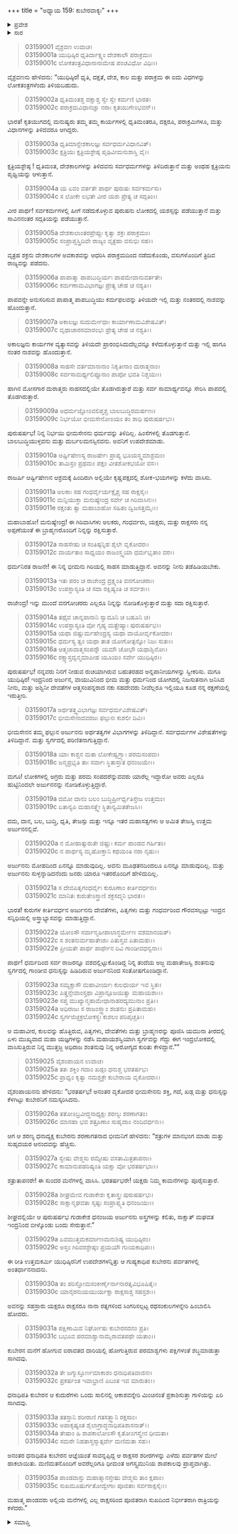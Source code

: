 +++
title = "ಅಧ್ಯಾಯ 159: ಕುಬೇರವಾಕ್ಯಃ"
+++

<details><summary>ಪ್ರವೇಶ</summary>


।।   ಓಂ ಓಂ ನಮೋ ನಾರಾಯಣಾಯ।।   ಶ್ರೀ ವೇದವ್ಯಾಸಾಯ ನಮಃ ।।

ಶ್ರೀ ಕೃಷ್ಣದ್ವೈಪಾಯನ ವೇದವ್ಯಾಸ ವಿರಚಿತ  

**ಶ್ರೀ ಮಹಾಭಾರತ**

**ಆರಣ್ಯಕ ಪರ್ವ**

**ಯಕ್ಷಯುದ್ಧ ಪರ್ವ**

**ಅಧ್ಯಾಯ 159**

</details>


<details><summary>ಸಾರ</summary>

ಕುಬೇರನು ಯುಧಿಷ್ಠಿರನಿಗಿತ್ತ ಉಪದೇಶ (1-24). ಕುಬೇರನ ಅರಮನೆಯಲ್ಲಿ ಪಾಂಡವರ ವಾಸ (25-35).

</details>


> 03159001 ವೈಶ್ರವಣ ಉವಾಚ।   
03159001a ಯುಧಿಷ್ಠಿರ ಧೃತಿರ್ದಾಕ್ಷ್ಯಂ ದೇಶಕಾಲೌ ಪರಾಕ್ರಮಃ।  
03159001c ಲೋಕತಂತ್ರವಿಧಾನಾನಾಮೇಷ ಪಂಚವಿಧೋ ವಿಧಿಃ।।

ವೈಶ್ರವಣನು ಹೇಳಿದನು: “ಯುಧಿಷ್ಠಿರ! ಧೃತಿ, ದಕ್ಷತೆ, ದೇಶ, ಕಾಲ ಮತ್ತು ಪರಾಕ್ರಮ ಈ ಐದು ವಿಧಗಳನ್ನು ಲೋಕತಂತ್ರಗಳೆಂದು ತಿಳಿಯಬಹುದು.

> 03159002a ಧೃತಿಮಂತಶ್ಚ ದಕ್ಷಾಶ್ಚ ಸ್ವೇ ಸ್ವೇ ಕರ್ಮಣಿ ಭಾರತ।  
03159002c ಪರಾಕ್ರಮವಿಧಾನಜ್ಞಾ ನರಾಃ ಕೃತಯುಗೇಽಭವನ್।।

ಭಾರತ! ಕೃತಯುಗದಲ್ಲಿ ಮನುಷ್ಯರು ತಮ್ಮ ತಮ್ಮ ಕಾರ್ಯಗಳಲ್ಲಿ ಧೃತಿಮಂತರೂ, ದಕ್ಷರೂ, ಪರಾಕ್ರಮಿಗಳೂ, ಮತ್ತು ವಿಧಾನಗಳನ್ನು ತಿಳಿದವರೂ ಆಗಿದ್ದರು.

> 03159003a ಧೃತಿಮಾನ್ದೇಶಕಾಲಜ್ಞಃ ಸರ್ವಧರ್ಮವಿಧಾನವಿತ್।  
03159003c ಕ್ಷತ್ರಿಯಃ ಕ್ಷತ್ರಿಯಶ್ರೇಷ್ಠ ಪೃಥಿವೀಮನುಶಾಸ್ತಿ ವೈ।।

ಕ್ಷತ್ರಿಯಶ್ರೇಷ್ಠ ! ಧೃತಿಮಂತ, ದೇಶಕಾಲಗಳನ್ನು ತಿಳಿದವನು ಸರ್ವಧರ್ಮಗಳನ್ನು ತಿಳಿದಿರುತ್ತಾನೆ ಮತ್ತು ಅಂಥಹ ಕ್ಷತ್ರಿಯನು ಪೃಥ್ವಿಯನ್ನು ಆಳುತ್ತಾನೆ.

> 03159004a ಯ ಏವಂ ವರ್ತತೇ ಪಾರ್ಥ ಪುರುಷಃ ಸರ್ವಕರ್ಮಸು।  
03159004c ಸ ಲೋಕೇ ಲಭತೇ ವೀರ ಯಶಃ ಪ್ರೇತ್ಯ ಚ ಸದ್ಗತಿಂ।।

ವೀರ ಪಾರ್ಥ! ಸರ್ವಕರ್ಮಗಳಲ್ಲಿ ಹೀಗೆ ನಡೆದುಕೊಳ್ಳುವ ಪುರುಷನು ಲೋಕದಲ್ಲಿ ಯಶಸ್ಸನ್ನು ಪಡೆಯುತ್ತಾನೆ ಮತ್ತು ಸಾವಿನನಂತರ ಸದ್ಗತಿಯನ್ನು ಪಡೆಯುತ್ತಾನೆ.

> 03159005a ದೇಶಕಾಲಾಂತರಪ್ರೇಪ್ಸುಃ ಕೃತ್ವಾ ಶಕ್ರಃ ಪರಾಕ್ರಮಂ।   
03159005c ಸಂಪ್ರಾಪ್ತಸ್ತ್ರಿದಿವೇ ರಾಜ್ಯಂ ವೃತ್ರಹಾ ವಸುಭಿಃ ಸಹ।।

ವೃತ್ರಹ ಶಕ್ರನು ದೇಶಕಾಲಗಳ ಅವಕಾಶವನ್ನು ಆಧರಿಸಿ ಪರಾಕ್ರಮದಿಂದ ನಡೆದುಕೊಂಡು, ವಸುಗಳೊಂದಿಗೆ ತ್ರಿದಿವ ರಾಜ್ಯವನ್ನು ಪಡೆದನು.

> 03159006a ಪಾಪಾತ್ಮಾ ಪಾಪಬುದ್ಧಿರ್ಯಃ ಪಾಪಮೇವಾನುವರ್ತತೇ।  
03159006c ಕರ್ಮಣಾಮವಿಭಾಗಜ್ಞಃ ಪ್ರೇತ್ಯ ಚೇಹ ಚ ನಶ್ಯತಿ।।

ಪಾಪವನ್ನೇ ಅನುಸರಿಸುವ ಪಾಪಾತ್ಮ ಪಾಪಬುದ್ಧಿಯು ಕರ್ಮಫಲವನ್ನು ತಿಳಿಯದೇ ಇಲ್ಲಿ ಮತ್ತು ನಂತರದಲ್ಲಿ ನಾಶವನ್ನು ಹೊಂದುತ್ತಾನೆ.

> 03159007a ಅಕಾಲಜ್ಞಃ ಸುದುರ್ಮೇಧಾಃ ಕಾರ್ಯಾಣಾಮವಿಶೇಷವಿತ್।  
03159007c ವೃಥಾಚಾರಸಮಾರಂಭಃ ಪ್ರೇತ್ಯ ಚೇಹ ಚ ನಶ್ಯತಿ।।

ಅಕಾಲಜ್ಞನು ಕಾರ್ಯಗಳ ವ್ಯತ್ಯಾಸವನ್ನು ತಿಳಿಯದೇ ಪ್ರಾರಂಭಿಸಿದುದೆಲ್ಲವನ್ನೂ ಕಳೆದುಕೊಳ್ಳುತ್ತಾನೆ ಮತ್ತು ಇಲ್ಲಿ ಹಾಗೂ ನಂತರ ನಾಶವನ್ನು ಹೊಂದುತ್ತಾನೆ.

> 03159008a ಸಾಹಸೇ ವರ್ತಮಾನಾನಾಂ ನಿಕೃತೀನಾಂ ದುರಾತ್ಮನಾಂ।  
03159008c ಸರ್ವಸಾಮರ್ಥ್ಯಲಿಪ್ಸೂನಾಂ ಪಾಪೋ ಭವತಿ ನಿಶ್ಚಯಃ।।

ಹಾಗಿನ ಮೋಸಗಾರ ದುರಾತ್ಮರು ಸಾಹಸದಲ್ಲಿಯೇ ತೊಡಗಿರುತ್ತಾರೆ ಮತ್ತು ಸರ್ವ ಸಾಮಾರ್ಥ್ಯವನ್ನೂ ಸೇರಿಸಿ ಪಾಪದಲ್ಲಿ ತೊಡಗಿರುತ್ತಾರೆ.

> 03159009a ಅಧರ್ಮಜ್ಞೋಽವಲಿಪ್ತಶ್ಚ ಬಾಲಬುದ್ಧಿರಮರ್ಷಣಃ।  
03159009c ನಿರ್ಭಯೋ ಭೀಮಸೇನೋಽಯಂ ತಂ ಶಾಧಿ ಪುರುಷರ್ಷಭ।।

ಪುರುಷರ್ಷಭ! ನಿನ್ನ ನಿರ್ಭಯಿ ಭೀಮಸೇನನು ಧರ್ಮವನ್ನು ತಿಳಿದಿಲ್ಲ. ಹಿಂಸೆಗಳಲ್ಲಿ ತೊಡಗುತ್ತಾನೆ. ಬಾಲಬುದ್ಧಿಯುಳ್ಳವನು ಮತ್ತು ದುರ್ಬಲಮನಸ್ಸಿನವನು. ಅವನಿಗೆ ಉಪದೇಶಮಾಡು.

> 03159010a ಆರ್ಷ್ಟಿಷೇಣಸ್ಯ ರಾಜರ್ಷೇಃ ಪ್ರಾಪ್ಯ ಭೂಯಸ್ತ್ವಮಾಶ್ರಮಂ।  
03159010c ತಾಮಿಸ್ರಂ ಪ್ರಥಮಂ ಪಕ್ಷಂ ವೀತಶೋಕಭಯೋ ವಸ।।

ರಾಜರ್ಷಿ ಆರ್ಷ್ಟಿಷೇಣನ ಆಶ್ರಮಕ್ಕೆ ಹಿಂದಿರುಗಿ ಅಲ್ಲಿಯೇ ಕೃಷ್ಣಪಕ್ಷದಲ್ಲಿ ಶೋಕ-ಭಯಗಳನ್ನು ಕಳೆದು ವಾಸಿಸು.

> 03159011a ಅಲಕಾಃ ಸಹ ಗಂಧರ್ವೈರ್ಯಕ್ಷೈಶ್ಚ ಸಹ ರಾಕ್ಷಸೈಃ।   
03159011c ಮನ್ನಿಯುಕ್ತಾ ಮನುಷ್ಯೇಂದ್ರ ಸರ್ವೇ ಚ ಗಿರಿವಾಸಿನಃ।।  
03159011e ರಕ್ಷಂತು ತ್ವಾ ಮಹಾಬಾಹೋ ಸಹಿತಂ ದ್ವಿಜಸತ್ತಮೈಃ।।

ಮಹಾಬಾಹೋ! ಮನುಷ್ಯೇಂದ್ರ! ಈ ಗಿರಿವಾಸಿಗಳು ಅಲಕರು, ಗಂಧರ್ವರು, ಯಕ್ಷರು, ಮತ್ತು ರಾಕ್ಷಸರು ನನ್ನ ಅಪ್ಪಣೆಯಂತೆ ಈ ಬ್ರಾಹ್ಮಣರೊಂದಿಗೆ ನಿನ್ನನ್ನು ರಕ್ಷಿಸುತ್ತಾರೆ.

> 03159012a ಸಾಹಸೇಷು ಚ ಸಂತಿಷ್ಠನ್ನಿಹ ಶೈಲೇ ವೃಕೋದರಃ।   
03159012c ವಾರ್ಯತಾಂ ಸಾಧ್ವಯಂ ರಾಜಂಸ್ತ್ವಯಾ ಧರ್ಮಭೃತಾಂ ವರ।।

ಧರ್ಮನಿರತ ರಾಜನೇ! ಈ ನಿನ್ನ ಭೀಮನು ಗಿರಿಯಲ್ಲಿ ಸಾಹಸ ಮಾಡುತ್ತಿದ್ದಾನೆ. ಅವನನ್ನು ನೀನು ತಡೆಹಿಡಿಯಬೇಕು.

> 03159013a ಇತಃ ಪರಂ ಚ ರಾಜೇಂದ್ರ ದ್ರಕ್ಷ್ಯಂತಿ ವನಗೋಚರಾಃ।  
03159013c ಉಪಸ್ಥಾಸ್ಯಂತಿ ಚ ಸದಾ ರಕ್ಷಿಷ್ಯಂತಿ ಚ ಸರ್ವಶಃ।।

ರಾಜೇಂದ್ರ! ಇನ್ನು ಮುಂದೆ ವನಗೋಚರರು ಎಲ್ಲರೂ ನಿನ್ನನ್ನು ನೋಡಿಕೊಳ್ಳುತ್ತಾರೆ ಮತ್ತು ಸದಾ ರಕ್ಷಿಸುತ್ತಾರೆ.

> 03159014a ತಥೈವ ಚಾನ್ನಪಾನಾನಿ ಸ್ವಾದೂನಿ ಚ ಬಹೂನಿ ಚ।  
03159014c ಉಪಸ್ಥಾಸ್ಯಂತಿ ವೋ ಗೃಹ್ಯ ಮತ್ಪ್ರೇಷ್ಯಾಃ ಪುರುಷರ್ಷಭ।।  
03159015a ಯಥಾ ಜಿಷ್ಣುರ್ಮಹೇಂದ್ರಸ್ಯ ಯಥಾ ವಾಯೋರ್ವೃಕೋದರಃ।   
03159015c ಧರ್ಮಸ್ಯ ತ್ವಂ ಯಥಾ ತಾತ ಯೋಗೋತ್ಪನ್ನೋ ನಿಜಃ ಸುತಃ।।  
03159016a ಆತ್ಮಜಾವಾತ್ಮಸಂಪನ್ನೌ ಯಮೌ ಚೋಭೌ ಯಥಾಶ್ವಿನೋಃ।  
03159016c ರಕ್ಷ್ಯಾಸ್ತದ್ವನ್ಮಮಾಪೀಹ ಯೂಯಂ ಸರ್ವೇ ಯುಧಿಷ್ಠಿರ।।

ಪುರುಷರ್ಷಭ! ನನ್ನವರು ನಿನಗೆ ನೀಡುವ ರುಚಿಯಾಗಿರುವ ಬಹುತರಹದ ಅನ್ನಪಾನೀಯಗಳನ್ನು ಸ್ವೀಕರಿಸು. ಮಗೂ ಯುಧಿಷ್ಠಿರ! ಇಂದ್ರನಿಂದ ಅರ್ಜುನ, ವಾಯುವಿನಿಂದ ಭೀಮ ಮತ್ತು ಧರ್ಮನಿಂದ ಯೋಗದಲ್ಲಿ ನಿಜಸುತನಾಗಿ ಜನಿಸಿದ ನೀನು, ಮತ್ತು ಅಶ್ವಿನೀ ದೇವತೆಗಳ ಆತ್ಮಸಂಪನ್ನರಾದ ನಕು ಸಹದೇವರು ನೀವೆಲ್ಲರೂ ಇಲ್ಲಿಯೂ ಕೂಡ ನನ್ನ ರಕ್ಷಣೆಯಲ್ಲಿ ಇರುತ್ತೀರಿ.

> 03159017a ಅರ್ಥತತ್ತ್ವವಿಭಾಗಜ್ಞಃ ಸರ್ವಧರ್ಮವಿಶೇಷವಿತ್।  
03159017c ಭೀಮಸೇನಾದವರಜಃ ಫಲ್ಗುನಃ ಕುಶಲೀ ದಿವಿ।।

ಭೀಮಸೇನನ ತಮ್ಮ ಫಲ್ಗುನ ಅರ್ಜುನನು ಅರ್ಥತತ್ವಗಳ ವಿಭಾಗಗಳನ್ನು ತಿಳಿದಿದ್ದಾನೆ. ಸರ್ವಧರ್ಮಗಳ ವಿಶೇಷತೆಗಳನ್ನು ತಿಳಿದಿದ್ದಾನೆ. ಮತ್ತು ಸ್ವರ್ಗದಲ್ಲಿ ಪರಿಣಿತನಾಗುತ್ತಿದ್ದಾನೆ.

> 03159018a ಯಾಃ ಕಾಶ್ಚನ ಮತಾ ಲೋಕೇಷ್ವಗ್ರ್ಯಾಃ ಪರಮಸಂಪದಃ।   
03159018c ಜನ್ಮಪ್ರಭೃತಿ ತಾಃ ಸರ್ವಾಃ ಸ್ಥಿತಾಸ್ತಾತ ಧನಂಜಯೇ।।

ಮಗೂ! ಲೋಕಗಳಲ್ಲಿ ಅಗ್ರರು ಮತ್ತು ಪರಮ ಸಂಪದರೆನ್ನುವವರು ಯಾರೆಲ್ಲ ಇದ್ದಾರೋ ಅವರು ಎಲ್ಲರೂ ಹುಟ್ಟಿನಿಂದಲೇ ಅರ್ಜುನನನ್ನು ನೋಡಿಕೊಳ್ಳುತ್ತಿದ್ದಾರೆ.

> 03159019a ದಮೋ ದಾನಂ ಬಲಂ ಬುದ್ಧಿರ್ಹ್ರೀರ್ಧೃತಿಸ್ತೇಜ ಉತ್ತಮಂ।  
03159019c ಏತಾನ್ಯಪಿ ಮಹಾಸತ್ತ್ವೇ ಸ್ಥಿತಾನ್ಯಮಿತತೇಜಸಿ।।

ದಮ, ದಾನ, ಬಲ, ಬುದ್ಧಿ, ಧೃತಿ, ತೇಜಸ್ಸು ಮತ್ತು ಇನ್ನೂ ಇತರ ಮಹಾಸತ್ವಗಳು ಆ ಅಮಿತ ತೇಜಸ್ವಿ ಉತ್ತಮ ಅರ್ಜುನನಲ್ಲಿವೆ.

> 03159020a ನ ಮೋಹಾತ್ಕುರುತೇ ಜಿಷ್ಣುಃ ಕರ್ಮ ಪಾಂಡವ ಗರ್ಹಿತಂ।  
03159020c ನ ಪಾರ್ಥಸ್ಯ ಮೃಷೋಕ್ತಾನಿ ಕಥಯಂತಿ ನರಾ ನೃಷು।।

ಅರ್ಜುನನು ಮೋಹದಿಂದ ಏನನ್ನೂ ಮಾಡುವುದಿಲ್ಲ. ಅವನು ಮೂಢತನದಿಂದಲೂ ಏನನ್ನೂ ಮಾಡುವುದಿಲ್ಲ. ಮತ್ತು ಅರ್ಜುನನು ಸುಳ್ಳನ್ನಾಡಿದನೆಂದು ಜನರು ಯಾರೂ ಇತರರೊಂದಿಗೆ ಹೇಳಿದುದಿಲ್ಲ.

> 03159021a ಸ ದೇವಪಿತೃಗಂಧರ್ವೈಃ ಕುರೂಣಾಂ ಕೀರ್ತಿವರ್ಧನಃ।   
03159021c ಮಾನಿತಃ ಕುರುತೇಽಸ್ತ್ರಾಣಿ ಶಕ್ರಸದ್ಮನಿ ಭಾರತ।।

ಭಾರತ! ಕುರುಗಳ ಕೀರ್ತಿವರ್ಧನ ಅರ್ಜುನನು ದೇವತೆಗಳು, ಪಿತೃಗಳು ಮತ್ತು ಗಂಧರ್ವರಿಂದ ಗೌರವಸಲ್ಪಟ್ಟು ಇಂದ್ರನ ಸನ್ನಿಧಿಯಲ್ಲಿ ಅಸ್ತ್ರಾಭ್ಯಾಸವನ್ನು ಮಾಡುತ್ತಿದ್ದಾನೆ.

> 03159022a ಯೋಽಸೌ ಸರ್ವಾನ್ಮಹೀಪಾಲಾನ್ಧರ್ಮೇಣ ವಶಮಾನಯತ್।  
03159022c ಸ ಶಂತನುರ್ಮಹಾತೇಜಾಃ ಪಿತುಸ್ತವ ಪಿತಾಮಹಃ।।  
03159022e ಪ್ರೀಯತೇ ಪಾರ್ಥ ಪಾರ್ಥೇನ ದಿವಿ ಗಾಂಡೀವಧನ್ವನಾ।।

ಪಾರ್ಥ! ಧರ್ಮದಿಂದ ಸರ್ವ ರಾಜರನ್ನೂ ವಶದಲ್ಲಿಟ್ಟುಕೊಂಡಿದ್ದ ನಿನ್ನ ತಂದೆಯ ಅಜ್ಜ ಮಹಾತೇಜಸ್ವಿ ಶಂತನುವು ಸ್ವರ್ಗದಲ್ಲಿ ಗಾಂಡೀವ ಧನುಸ್ಸನ್ನು ಹಿಡಿದಿರುವ ಅರ್ಜುನನಿಂದ ಸಂತೋಷಗೊಂಡಿದ್ದಾನೆ.

> 03159023a ಸಮ್ಯಕ್ಚಾಸೌ ಮಹಾವೀರ್ಯಃ ಕುಲಧುರ್ಯ ಇವ ಸ್ಥಿತಃ।  
03159023c ಪಿತೄನ್ದೇವಾಂಸ್ತಥಾ ವಿಪ್ರಾನ್ಪೂಜಯಿತ್ವಾ ಮಹಾಯಶಾಃ।।  
03159023e ಸಪ್ತ ಮುಖ್ಯಾನ್ಮಹಾಮೇಧಾನಾಹರದ್ಯಮುನಾಂ ಪ್ರತಿ।।  
03159024a ಅಧಿರಾಜಃ ಸ ರಾಜಂಸ್ತ್ವಾಂ ಶಂತನುಃ ಪ್ರಪಿತಾಮಹಃ।  
03159024c ಸ್ವರ್ಗಜಿಚ್ಛಕ್ರಲೋಕಸ್ಥಃ ಕುಶಲಂ ಪರಿಪೃಚ್ಚತಿ।।

ಆ ಮಹಾವೀರ, ಕುಲವನ್ನು ಹೊತ್ತಿರುವ, ಪಿತೃಗಳು, ದೇವತೆಗಳು ಮತ್ತು ಬ್ರಾಹ್ಮಣರನ್ನು ಪೂಜಿಸಿ ಯಮುನಾ ತೀರದಲ್ಲಿ ಏಳು ಮುಖ್ಯವಾದ ಮಹಾ ಯಜ್ಞಗಳನ್ನು ನಡೆಸಿ ಮಹಾಯಶಸ್ವಿಯಾಗಿ ಸ್ವರ್ಗವನ್ನು ಗೆದ್ದು ಈಗ ಇಂದ್ರಲೋಕದಲ್ಲಿ ವಾಸಿಸುತ್ತಿರುವ ನಿನ್ನ ಮುತ್ತಜ್ಜ ಅಧಿರಾಜ ಶಂತನುವು ನಿನ್ನ ಆರೋಗ್ಯದ ಕುರಿತು ಕೇಳಿದ್ದಾನೆ.””

> 03159025 ವೈಶಂಪಾಯನ ಉವಾಚ।  
03159025a ತತಃ ಶಕ್ತಿಂ ಗದಾಂ ಖಡ್ಗಂ ಧನುಶ್ಚ ಭರತರ್ಷಭ।  
03159025c ಪ್ರಾಧ್ವಂ ಕೃತ್ವಾ ನಮಶ್ಚಕ್ರೇ ಕುಬೇರಾಯ ವೃಕೋದರಃ।।

ವೈಶಂಪಾಯನನು ಹೇಳಿದನು: “ಭರತರ್ಷಭ! ಅನಂತರ ವೃಕೋದರ ಭೀಮಸೇನನು ಶಕ್ತಿ, ಗದೆ, ಖಡ್ಗ ಮತ್ತು ಧನುಸ್ಸನ್ನು ಕೆಳಗಿಟ್ಟು ಕುಬೇರನಿಗೆ ನಮಸ್ಕರಿಸಿದನು.

> 03159026a ತತೋಽಬ್ರವೀದ್ಧನಾಧ್ಯಕ್ಷಃ ಶರಣ್ಯಃ ಶರಣಾಗತಂ।  
03159026c ಮಾನಹಾ ಭವ ಶತ್ರೂಣಾಂ ಸುಹೃದಾಂ ನಂದಿವರ್ಧನಃ।।

ಆಗ ಆ ಶರಣ್ಯ ಧನಾದ್ಯಕ್ಷ ಕುಬೇರನು ಶರಣಾಗತನಾದ ಭೀಮನಿಗೆ ಹೇಳಿದನು: “ಶತ್ರುಗಳ ಮಾನಭಂಗ ಮಾಡು ಮತ್ತು ಸುಹೃದಯರ ಆನಂದವನ್ನು ಹೆಚ್ಚಿಸು.

> 03159027a ಸ್ವೇಷು ವೇಶ್ಮಸು ರಮ್ಯೇಷು ವಸತಾಮಿತ್ರತಾಪನಾಃ।  
03159027c ಕಾಮಾನುಪಹರಿಷ್ಯಂತಿ ಯಕ್ಷಾ ವೋ ಭರತರ್ಷಭಾಃ।।

ಶತ್ರುತಾಪನರೇ! ಈ ಸುಂದರ ಮನೆಗಳಲ್ಲಿ ವಾಸಿಸಿ. ಭರತರ್ಷಭರೇ! ಯಕ್ಷರು ನಿಮ್ಮ ಕಾಮನೆಗಳನ್ನು ಪೂರೈಸುತ್ತಾರೆ.

> 03159028a ಶೀಘ್ರಮೇವ ಗುಡಾಕೇಶಃ ಕೃತಾಸ್ತ್ರಃ ಪುರುಷರ್ಷಭಃ।  
03159028c ಸಾಕ್ಷಾನ್ಮಘವತಾ ಸೃಷ್ಟಃ ಸಂಪ್ರಾಪ್ಸ್ಯತಿ ಧನಂಜಯಃ।।

ಶೀಘ್ರದಲ್ಲಿಯೇ ಆ ಪುರುಷರ್ಷಭ ಗುಡಾಕೇಶ ಧನಂಜಯ ಅರ್ಜುನನು ಅಸ್ತ್ರಗಳನ್ನು ಕಲಿತು, ಸಾಕ್ಷಾತ್ ಮಘವತ ಇಂದ್ರನಿಂದ ಬೀಳ್ಕೊಂಡು ಬಂದು ಸೇರುತ್ತಾನೆ.”

> 03159029a ಏವಮುತ್ತಮಕರ್ಮಾಣಮನುಶಿಷ್ಯ ಯುಧಿಷ್ಠಿರಂ।  
03159029c ಅಸ್ತಂ ಗಿರಿವರಶ್ರೇಷ್ಠಂ ಪ್ರಯಯೌ ಗುಃಯಕಾಧಿಪಃ।।

ಈ ರೀತಿ ಉತ್ತಮಕರ್ಮಿ ಯುಧಿಷ್ಠಿರನಿಗೆ ಉಪದೇಶಗಳನ್ನಿತ್ತು ಆ ಗುಹ್ಯಕಾಧಿಪ ಕುಬೇರನು ಪರ್ವತಗಳಲ್ಲಿ ಅಂತರ್ಧಾನನಾದನು.

> 03159030a ತಂ ಪರಿಸ್ತೋಮಸಂಕೀರ್ಣೈರ್ನಾನಾರತ್ನವಿಭೂಷಿತೈಃ।   
03159030c ಯಾನೈರನುಯಯುರ್ಯಕ್ಷಾ ರಾಕ್ಷಸಾಶ್ಚ ಸಹಸ್ರಶಃ।।

ಅವನನ್ನು ಸಹಸ್ರಾರು ಯಕ್ಷರೂ ರಾಕ್ಷಸರೂ ನಾನಾ ರತ್ನಗಳಿಂದ ಸಿಂಗರಿಸಲ್ಪಟ್ಟ ರಥಸಂಕುಲಗಳನ್ನೇರಿ ಹಿಂಬಾಲಿಸಿ ಹೋದರು.

> 03159031a ಪಕ್ಷಿಣಾಮಿವ ನಿರ್ಘೋಷಃ ಕುಬೇರಸದನಂ ಪ್ರತಿ।  
03159031c ಬಭೂವ ಪರಮಾಶ್ವಾನಾಮೈರಾವತಪಥೇ ಯತಾಂ।।

ಕುಬೇರನ ಮನೆಗೆ ಹೋಗುವ ಐರಾವತದ ದಾರಿಯಲ್ಲಿ ಹೋಗುತ್ತಿರುವ ಪರಮಾಶ್ವಗಳು ಪಕ್ಷಿಗಳಂತೆ ಶಬ್ಧಮಾಡುತ್ತಾ ಸಾಗಿದವು.

> 03159032a ತೇ ಜಗ್ಮುಸ್ತೂರ್ಣಮಾಕಾಶಂ ಧನಾಧಿಪತಿವಾಜಿನಃ।  
03159032c ಪ್ರಕರ್ಷಂತ ಇವಾಭ್ರಾಣಿ ಪಿಬಂತ ಇವ ಮಾರುತಂ।।

ಧನಾಧಿಪತಿ ಕುಬೇರನ ಆ ಕುದುರೆಗಳು ಒಂದು ಸಾಲಿನಲ್ಲಿ ಆಕಾಶವನ್ನೇರಿ ಮಿಂಚಿನಂತೆ ಪ್ರಕಾಶಿಸುತ್ತಾ ಗಾಳಿಯನ್ನು ಏರಿ ಸಾಗಿದವು.

> 03159033a ತತಸ್ತಾನಿ ಶರೀರಾಣಿ ಗತಸತ್ತ್ವಾನಿ ರಕ್ಷಸಾಂ।  
03159033c ಅಪಾಕೃಷ್ಯಂತ ಶೈಲಾಗ್ರಾದ್ಧನಾಧಿಪತಿಶಾಸನಾತ್।।  
03159034a ತೇಷಾಂ ಹಿ ಶಾಪಕಾಲೋಽಸೌ ಕೃತೋಽಗಸ್ತ್ಯೇನ ಧೀಮತಾ।   
03159034c ಸಮರೇ ನಿಹತಾಸ್ತಸ್ಮಾತ್ಸರ್ವೇ ಮಣಿಮತಾ ಸಹ।।

ಅನಂತರ ಧನಾಧಿಪತಿ ಕುಬೇರನ ಆಜ್ಞೆಯಂತೆ ಸಾವನ್ನಪ್ಪಿದ್ದ ಆ ರಾಕ್ಷಸರ ಶರೀರಗಳನ್ನು ಎಳೆದು ಪರ್ವತಗಳ ಮೇಲೆ ಹಾಕಲಾಯಿತು. ಮಣಿಮತನೊಂದಿಗೆ ಅವರೆಲ್ಲರಿಗೂ ಧೀಮಂತ ಅಗಸ್ತ್ಯಮುನಿಯ ಶಾಪಕಾಲವು ಪ್ರಾಪ್ತವಾಗಿತ್ತು.

> 03159035a ಪಾಂಡವಾಸ್ತು ಮಹಾತ್ಮಾನಸ್ತೇಷು ವೇಶ್ಮಸು ತಾಂ ಕ್ಷಪಾಂ।  
03159035c ಸುಖಮೂಷುರ್ಗತೋದ್ವೇಗಾಃ ಪೂಜಿತಾಃ ಸರ್ವರಾಕ್ಷಸೈಃ।।

ಮಹಾತ್ಮ ಪಾಂಡವರು ಅಲ್ಲಿಯ ಮನೆಗಳಲ್ಲಿ ಎಲ್ಲ ರಾಕ್ಷಸರಿಂದ ಪೂಜಿತರಾಗಿ ಸುಖದಿಂದ ನಿರ್ಭೀತರಾಗಿ ರಾತ್ರಿಯನ್ನು ಕಳೆದರು.”

<details><summary>ಸಮಾಪ್ತಿ</summary>


ಇತಿ ಶ್ರೀ ಮಹಾಭಾರತೇ ಆರಣ್ಯಕಪರ್ವಣಿ ಯಕ್ಷಯುದ್ಧಪರ್ವಣಿ ಕುಬೇರವಾಕ್ಯೇ ಏಕೋನಷಷ್ಟ್ಯಧಿಕಶತತಮೋಽಧ್ಯಾಯಃ।  
ಇದು ಮಹಾಭಾರತದ ಆರಣ್ಯಕಪರ್ವದಲ್ಲಿ ಯಕ್ಷಯುದ್ಧಪರ್ವದಲ್ಲಿ ಕುಬೇರವಾಕ್ಯದಲ್ಲಿ ನೂರಾಐವತ್ತೊಂಭತ್ತನೆಯ ಅಧ್ಯಾಯವು.


</details>
